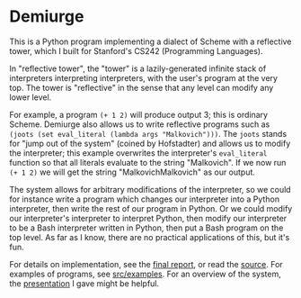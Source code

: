 Demiurge
========================================================================

This is a Python program implementing a dialect of Scheme with a reflective tower, which I built for Stanford's CS242 (Programming Languages).

In "reflective tower", the "tower" is a lazily-generated infinite stack of interpreters interpreting interpreters, with the user's program at the very top.
The tower is "reflective" in the sense that any level can modify any lower level.

For example, a program `(+ 1 2)` will produce output 3; this is ordinary Scheme. Demiurge also allows us to write reflective programs such as `(joots (set eval_literal (lambda args "Malkovich")))`. The `joots` stands for "jump out of the system" (coined by Hofstadter) and allows us to modify the interpreter; this example overwrites the interpreter's `eval_literal` function so that all literals evaluate to the string "Malkovich". If we now run `(+ 1 2)` we will get the string "MalkovichMalkovich" as our output.

The system allows for arbitrary modifications of the interpreter, so we could for instance write a program which changes our interpreter into a Python interpreter, then write the rest of our program in Python. Or we could modify our interpreter's interpreter to interpret Python, then modify our interpreter to be a Bash interpreter written in Python, then put a Bash program on the top level. As far as I know, there are no practical applications of this, but it's fun.

For details on implementation, see the [final report](TODO), or read the [source](TODO).
For examples of programs, see [src/examples](TODO).
For an overview of the system, the [presentation](TODO) I gave might be helpful.
